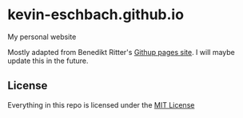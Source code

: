 # kevin-eschbach.github.io
My personal website

Mostly adapted from Benedikt Ritter's [Githup pages site](https://github.com/britter/britter.github.io). I will maybe update this in the future.

## License
Everything in this repo is licensed under the [MIT License](https://opensource.org/license/mit/)
